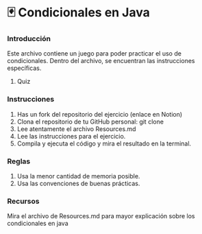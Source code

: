 # :black_joker: Condicionales en Java

### Introducción
Este archivo contiene un juego para poder practicar el uso de condicionales. Dentro del archivo, se encuentran las instrucciones específicas.

1. Quiz

### Instrucciones
1. Has un fork del repositorio del ejercicio (enlace en Notion)
2. Clona el repositorio de tu GitHub personal: git clone <repositorio>
3. Lee atentamente el archivo Resources.md 
4. Lee las instrucciones para el ejercicio.
5. Compila y ejecuta el código y mira el resultado en la terminal.

### Reglas
1. Usa la menor cantidad de memoria posible.
2. Usa las convenciones de buenas prácticas.

### Recursos
Mira el archivo de Resources.md para mayor explicación sobre los condicionales en java
